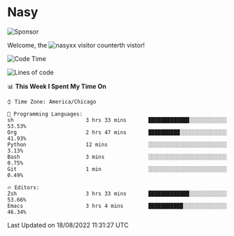 # Nasy

<!--
<p align="center">
<img height="200" src="https://github-readme-stats.vercel.app/api?username=nasyxx&count_private=true&show_icons=true&theme=dracula&include_all_commits=true"/>
<img height="200" src="https://github-readme-stats.vercel.app/api/top-langs/?username=nasyxx&theme=dracula&hide=html,jupyter+notebook&count_private=true&show_icons=true"/>
</p>

  
----------------
-->

![Sponsor](https://img.shields.io/static/v1.svg?label=Sponsor&message=%E2%9D%A4&logo=GitHub&style=flat&color=pink)
 
Welcome, the ![nasyxx visitor counter](https://count.getloli.com/get/@nasyxx?theme=rule34)th vistor!
 
<!--START_SECTION:waka-->
![Code Time](http://img.shields.io/badge/Code%20Time-2%2C556%20hrs%2051%20mins-blue)

![Lines of code](https://img.shields.io/badge/From%20Hello%20World%20I%27ve%20Written-5%20Million%20lines%20of%20code-blue)

📊 **This Week I Spent My Time On** 

```text
⌚︎ Time Zone: America/Chicago

💬 Programming Languages: 
sh                       3 hrs 33 mins       █████████████░░░░░░░░░░░░   53.53% 
Org                      2 hrs 47 mins       ██████████░░░░░░░░░░░░░░░   41.93% 
Python                   12 mins             ░░░░░░░░░░░░░░░░░░░░░░░░░   3.13% 
Bash                     3 mins              ░░░░░░░░░░░░░░░░░░░░░░░░░   0.75% 
Git                      1 min               ░░░░░░░░░░░░░░░░░░░░░░░░░   0.49%

🔥 Editors: 
Zsh                      3 hrs 33 mins       █████████████░░░░░░░░░░░░   53.66% 
Emacs                    3 hrs 4 mins        ███████████░░░░░░░░░░░░░░   46.34%

```


 Last Updated on 18/08/2022 11:31:27 UTC
<!--END_SECTION:waka-->

<!-- ![visitors](https://visitor-badge.laobi.icu/badge?page_id=nasyxx.nasyxx) -->

